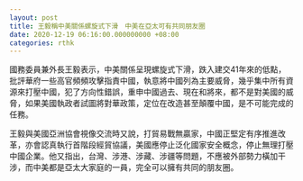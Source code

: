 ```yaml
---
layout: post
title: 王毅稱中美關係螺旋式下滑　中美在亞太可有共同朋友圈
date: 2020-12-19 06:16:00.000000000 +08:00
categories: rthk
---
```


國務委員兼外長王毅表示，中美關係呈現螺旋式下滑，跌入建交41年來的低點，批評華府一些高官頻頻攻擊指責中國，執意將中國列為主要威脅，幾乎集中所有資源來打壓中國，犯了方向性錯誤，重申中國過去、現在和將來，都不是對美國的威脅，如果美國執政者試圖將對華政策，定位在改造甚至顛覆中國，是不可能完成的任務。

王毅與美國亞洲協會視像交流時又說，打貿易戰無贏家，中國正堅定有序推進改革，亦會認真執行首階段經貿協議，美國應停止泛化國家安全概念，停止無理打壓中國企業。他又指出，台灣、涉港、涉藏、涉疆等問題，不應被外部勢力橫加干涉，而中美都是亞太大家庭的一員，完全可以擁有共同的朋友圈。
